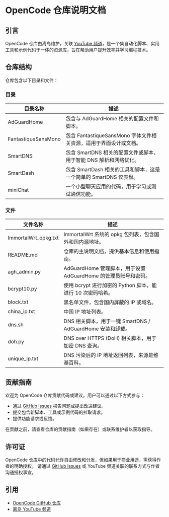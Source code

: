 # OpenCode 仓库说明文档

## 引言

OpenCode 仓库由离岛维护，关联 [YouTube 频道](https://youtube.com/@Lidao)，是一个集自动化脚本、实用工具和示例代码于一体的资源库，旨在帮助用户提升效率并学习编程技术。

## 仓库结构

仓库包含以下目录和文件：

### 目录

| 目录名称            | 描述                                                                 |
|---------------------|----------------------------------------------------------------------|
| AdGuardHome         | 包含与 AdGuardHome 相关的配置文件和脚本。                            |
| FantastiqueSansMono | 包含 FantastiqueSansMono 字体文件相关资源，适用于界面设计或文档。    |
| SmartDNS            | 包含 SmartDNS 相关的配置文件或脚本，用于智能 DNS 解析和网络优化。    |
| SmartDash           | 包含 SmartDash 相关的工具和脚本，这是一个简单的 SmartDNS 仪表盘。    |
| miniChat            | 一个小型聊天应用的代码，用于学习或测试通信功能。                     |

### 文件

| 文件名称            | 描述                                                                 |
|---------------------|----------------------------------------------------------------------|
| ImmortalWrt_opkg.txt| ImmortalWrt 系统的 opkg 包列表，包含国外和国内源地址。               |
| README.md           | 仓库的主说明文档，提供基本信息和使用指南。                          |
| agh_admin.py        | AdGuardHome 管理脚本，用于设置 AdGuardHome 的管理员账号和密码。     |
| bcrypt10.py         | 使用 bcrypt 进行加密的 Python 脚本，能进行 10 次密码哈希。          |
| block.txt           | 黑名单文件，包含国内屏蔽的 IP 或域名。                              |
| china_ip.txt        | 中国 IP 地址列表。                                                 |
| dns.sh              | DNS 相关脚本，用于一键 SmartDNS / AdGuardHome 安装和卸载。          |
| doh.py              | DNS over HTTPS (DoH) 相关脚本，用于加密 DNS 查询。                 |
| unique_ip.txt       | DNS 污染后的 IP 地址返回列表，来源是维基百科。                      |

## 贡献指南

欢迎为 OpenCode 仓库贡献代码或建议。用户可以通过以下方式参与：

- 通过 [GitHub Issues](https://github.com/LidaoNote/OpenCode/issues) 报告问题或提出改进建议。
- 提交包含新脚本、工具或示例代码的拉取请求。
- 提供功能请求或反馈。

在贡献之前，请查看仓库的贡献指南（如果存在）或联系维护者以获取指导。

## 许可证

OpenCode 仓库中的代码允许自由修改和分发，但如果用于商业用途，需获得作者的明确授权。
请通过 [GitHub Issues](https://github.com/LidaoNote/OpenCode/issues) 或 YouTube 频道关联的联系方式与作者沟通授权事宜。

## 引用

- [OpenCode GitHub 仓库](https://github.com/LidaoNote/OpenCode)
- [离岛 YouTube 频道](https://youtube.com/@Lidao)